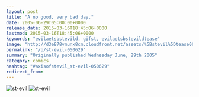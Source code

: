```yaml
---
layout: post
title: "A no good, very bad day."
date: 2005-06-29T05:00:00+0000
release_date: 2015-03-16T18:45:06+0000
lastmod: 2015-03-16T18:45:06+0000
keywords: "evilaetsbstevild, gifst, evilaetsbstevildtease"
image: "http://d3e878vmunx8cm.cloudfront.net/assets/%5Bstevil%5Dtease06-30-05.gif"
permalink: "/p/st-evil-050629"
summary: "Originally published Wednesday June, 29th 2005"
category: comics
hashtag: "#axisofstevil_st-evil-050629"
redirect_from:
---
```


![st-evil](http://d3e878vmunx8cm.cloudfront.net/assets/%5Bstevil%5Dtease06-30-05.gif)
![st-evil](http://d3e878vmunx8cm.cloudfront.net/assets/%5Bstevil%5D06-30-05.gif)
